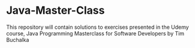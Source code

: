 # Java-Master-Class
This repository will contain solutions to exercises presented in the Udemy course, Java Programming Masterclass for Software Developers by Tim Buchalka
